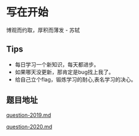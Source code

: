 # 写在开始
博观而约取，厚积而薄发 - 苏轼

## Tips
- 每日学习一个新知识，每天都进步。
- 如果哪天没更新，那肯定是bug找上我了。
- 给自己立个flag，锻炼学习的耐心,表名学习的决心。

## 题目地址
[question-2019.md](https://github.com/TimbokY/One-question-a-day/blob/master/question-2019.md)


[question-2020.md](https://github.com/TimbokY/One-question-a-day/blob/master/question-2020.md)



